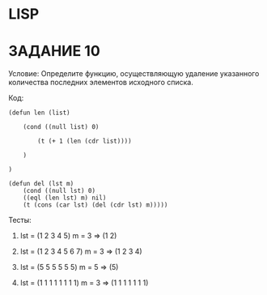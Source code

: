 # LISP

# ЗАДАНИЕ 10

Условие: Определите функцию, осуществляющую удаление указанного количества последних элементов исходного списка.

Код: 
``` 
(defun len (list)

    (cond ((null list) 0)

        (t (+ 1 (len (cdr list))))

    )

)

(defun del (lst m)
    (cond ((null lst) 0)
    ((eql (len lst) m) nil)
    (t (cons (car lst) (del (cdr lst) m)))))
``` 

Тесты: 

1) lst = (1 2 3 4 5)
m = 3
=> (1 2)

2) lst = (1 2 3 4 5 6 7)
m = 3
=> (1 2 3 4)

3) lst = (5 5 5 5 5 5)
m = 5
=> (5)

4) lst = (1 1 1 1 1 1 1 1)
m = 3
=> (1 1 1 1 1 1 1) 
